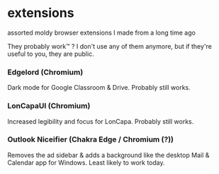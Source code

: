 # extensions
assorted moldy browser extensions I made from a long time ago

They probably work:tm: ? I don't use any of them anymore, but if they're useful to you, they are public.

### Edgelord (Chromium)
Dark mode for Google Classroom & Drive. Probably still works.

### LonCapaUI (Chromium)
Increased legibility and focus for LonCapa. Probably still works.

### Outlook Niceifier (Chakra Edge / Chromium (?))
Removes the ad sidebar & adds a background like the desktop Mail & Calendar app for Windows. Least likely to work today.
